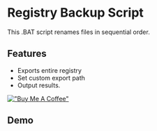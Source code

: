 # Registry Backup Script

This .BAT script renames files in sequential order.

## Features

- Exports entire registry
- Set custom export path
- Output results.

[!["Buy Me A Coffee"](https://www.buymeacoffee.com/assets/img/custom_images/orange_img.png)](https://www.buymeacoffee.com/declan1080)
## Demo
